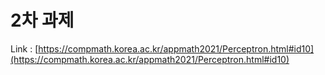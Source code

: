 # 2차 과제

Link : [https://compmath.korea.ac.kr/appmath2021/Perceptron.html#id10](https://compmath.korea.ac.kr/appmath2021/Perceptron.html#id10)
